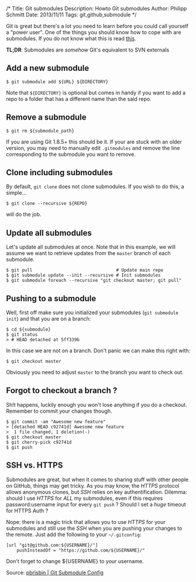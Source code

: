 /*
Title: Git submodules 
Description: Howto Git submodules 
Author: Philipp Schmitt
Date: 2013/11/11
Tags: git,github,submodule
*/

Git is great but there's a lot you need to learn before you could call yourself a "power user". One of the things you should know how to cope with are submodules.
If you do not know what this is read [this](http://git-scm.com/book/en/Git-Tools-Submodules "Git Submodules").

**TL;DR**: Submodules are _somehow_ Git's equivalent to SVN externals 

## Add a new submodule

    $ git submodule add ${URL} ${DIRECTORY}

Note that `${DIRECTORY}` is optional but comes in handy if you want to add a repo to a folder that has a different name than the said repo.

## Remove a submodule

    $ git rm ${submodule_path}  

If you are using Git 1.8.5+ this should be it. If your are stuck with an older version, you may need to manually edit `.gitmodules` and remove the line corresponding to the submodule you want to remove.

## Clone including submodules

By default, `git clone` does not clone submodules. If you wish to do this, a simple...

    $ git clone --recursive ${REPO}

will do the job.

## Update all submodules

Let's update all submodules at once. Note that in this example, we will assume we want to retrieve updates from the `master` branch of each submodule.

    $ git pull                                # Update main repo
    $ git submodule update --init --recursive # Init submodules
    $ git submodule foreach --recursive "git checkout master; git pull" 

## Pushing to a submodule

Well, first off make sure you initialized your submodules (`git submodule init`) and that you are on a branch:
    
    $ cd ${submodule}
    $ git status
    > # HEAD detached at 5ff339b

In this case we are not on a branch. Don't panic we can make this right with:

    $ git checkout master

Obviously you need to adjust `master` to the branch you want to check out.

## Forgot to checkout a branch ?

Sh!t happens, luckily enough you won't lose anything if you do a checkout. Remember to commit your changes though.

    $ git commit -am "Awesome new feature"
    > [detached HEAD c92741d] Awesome new feature
    >  1 file changed, 1 deletion(-)
    $ git checkout master
    $ git cherry-pick c92741d
    $ git push

## SSH vs. HTTPS

Submodules are great, but when it comes to sharing stuff with other people on GitHub, things may get tricky. As you may know, the _HTTPS_ protocol allows anonymous clones, but _SSH_ relies on key authentification. Dilemma: should I use _HTTPS_ for *ALL* my submodules, even if this requires password:username input for every `git push` ? Should I set a *huge* timeout for HTTPS Auth ?

Nope: there is a magic trick that allows you to use _HTTPS_ for your submodules and still use the _SSH_ when you are pushing your changes to the remote. Just add the following to your `~/.gitconfig`:

    [url "git@github.com:${USERNAME}/"]
        pushInsteadOf = "https://github.com/${USERNAME}/"

Don't forget to change ${USERNAME} to your username.

Source: [pbrisbin | Git Submodule Config](http://pbrisbin.com/posts/git_submodule_config/ "Git Submodule Config") 

